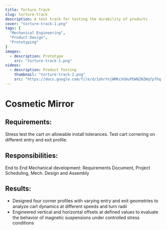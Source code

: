```yaml
---
title: Torture Track
slug: torture-track
description: A test track for testing the durability of products
cover: "torture-track-1.png"
tags: [
  "Mechanical Engineering",
  "Product Design",
  "Prototyping"
]
images:
  - description: Prototype
    src: "torture-track-1.png"
videos:
  - description: Product Testing
    thumbnail: "torture-track-2.png"
    src: "https://docs.google.com/file/d/1ohrYnjWMKcVG0uPEWNZNZWqfpfhq-1TQ/preview"
---
```


# Cosmetic Mirror

## Requirements:

Stress test the cart on allowable install tolerances. Test cart cornering on different entry and exit proﬁle.

## Responsibilities:

End to End Mechanical development: Requirements Document, Project Scheduling, Mech. Design and Assembly

## Results:

- Designed four corner proﬁles with varying entry and exit geometries to analyze cart dynamics at different speeds and turn radii
- Engineered vertical and horizontal offsets at deﬁned values to evaluate the behavior of magnetic suspensions under controlled stress conditions
